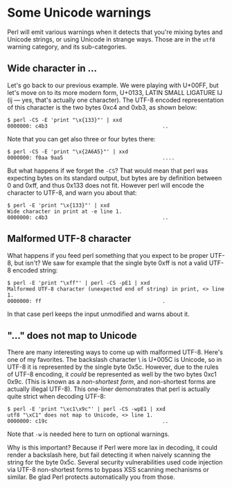 # Some Unicode warnings

Perl will emit various warnings when it detects that you're mixing
bytes and Unicode strings, or using Unicode in strange ways.
Those are in the `utf8` warning category, and its sub-categories.

## Wide character in ...

Let's go back to our previous example. We were playing with U+00FF,
but let's move on to its more modern form, U+0133, LATIN SMALL LIGATURE IJ
(&#x133; &mdash; yes, that's actually one character). The UTF-8 encoded
representation of this character is the two bytes 0xc4 and 0xb3,
as shown below:

    $ perl -CS -E 'print "\x{133}"' | xxd
    0000000: c4b3                                     ..

Note that you can get also three or four bytes there:

    $ perl -CS -E 'print "\x{2A6A5}"' | xxd
    0000000: f0aa 9aa5                                ....

But what happens if we forget the `-CS`? That would mean that perl was
expecting bytes on its standard output, but bytes are by definition
between 0 and 0xff, and thus 0x133 does not fit. However perl will
encode the character to UTF-8, and warn you about that:

    $ perl -E 'print "\x{133}"' | xxd
    Wide character in print at -e line 1.
    0000000: c4b3                                     ..

## Malformed UTF-8 character

What happens if you feed perl something that you expect to be proper
UTF-8, but isn't? We saw for example that the single byte 0xff is
not a valid UTF-8 encoded string:

    $ perl -E 'print "\xff"' | perl -CS -pE1 | xxd
    Malformed UTF-8 character (unexpected end of string) in print, <> line 1.
    0000000: ff                                       .

In that case perl keeps the input unmodified and warns about it.

## "..." does not map to Unicode

There are many interesting ways to come up with malformed UTF-8. Here's
one of my favorites. The backslash character \ is U+005C is Unicode, so
in UTF-8 it is represented by the single byte 0x5c. However, due to the
rules of UTF-8 encoding, it *could* be represented as well by the two
bytes 0xc1 0x9c. (This is known as a *non-shortest form*, and
non-shortest forms are actually illegal UTF-8). This one-liner
demonstrates that perl is actually quite strict when decoding UTF-8:

    $ perl -E 'print "\xc1\x9c"' | perl -CS -wpE1 | xxd
    utf8 "\xC1" does not map to Unicode, <> line 1.
    0000000: c19c                                     ..

Note that `-w` is needed here to turn on optional warnings.

Why is this important? Because if Perl were more lax in decoding, it
could render a backslash here, but fail detecting it when naively
scanning the string for the byte 0x5c. Several security vulnerabilities
used code injection via UTF-8 non-shortest forms to bypass XSS scanning
mechanisms or similar. Be glad Perl protects automatically you from
those.
